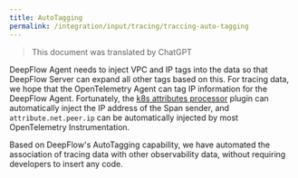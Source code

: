 ```yaml
---
title: AutoTagging
permalink: /integration/input/tracing/traccing-auto-tagging
---
```


> This document was translated by ChatGPT

DeepFlow Agent needs to inject VPC and IP tags into the data so that DeepFlow Server can expand all other tags based on this. For tracing data, we hope that the OpenTelemetry Agent can tag IP information for the DeepFlow Agent. Fortunately, the [k8s attributes processor](https://pkg.go.dev/github.com/open-telemetry/opentelemetry-collector-contrib/processor/k8sattributesprocessor#section-readme) plugin can automatically inject the IP address of the Span sender, and `attribute.net.peer.ip` can be automatically injected by most OpenTelemetry Instrumentation.

Based on DeepFlow's AutoTagging capability, we have automated the association of tracing data with other observability data, without requiring developers to insert any code.
